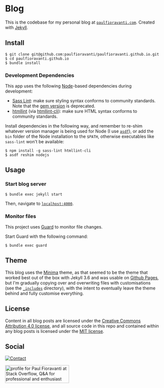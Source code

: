 # Blog

This is the codebase for my personal blog at [`paulfioravanti.com`][blog-url].
Created with [Jekyll][jekyll-url].

## Install

```
$ git clone git@github.com:paulfioravanti/paulfioravanti.github.io.git
$ cd paulfioravanti.github.io
$ bundle install
```

### Development Dependencies

This app uses the following [Node][node]-based dependencies during development:

- [Sass Lint][sass-lint]: make sure styling syntax conforms to
  community standards. Note that the [gem version][scss-lint] is deprecated.
- [htmllint][htmllint] (via [htmllint-cli][htmllint-cli]): make sure HTML
  syntax conforms to community standards.

Install dependencies in the following way, and remember to re-shim whatever
version manager is being used for Node (I use [`asdf`][asdf]), or add the `bin`
folder of the Node installation to the `$PATH`, otherwise executables like
`sass-lint` won't be available:

```
$ npm install -g sass-lint htmllint-cli
$ asdf reshim nodejs
```

## Usage

### Start blog server

```
$ bundle exec jekyll start
```

Then, navigate to [`localhost:4000`][localhost].

### Monitor files

This project uses [Guard][guard] to monitor file changes.
  
Start Guard with the following command:

```
$ bundle exec guard
```

## Theme

This blog uses the [Minima][minima] theme, as that seemed to be the theme that
worked best out of the box with Jekyll 3.6 and was usable on
[Github Pages][github-pages], but I'm gradually copying over and overwriting
files with customisations (see the [`_includes`](_includes) directory), with
the intent to eventually leave the theme behind and fully customise everything.

## License

Content in all blog posts are licensed under the
[Creative Commons Attribution 4.0 license][license-cc], and all
source code in this repo and contained within any blog posts is licensed under
the [MIT license][license-mit].

## Social

[![Contact][twitter-badge]][twitter-url]

<a href="http://stackoverflow.com/users/567863/paul-fioravanti">
  <img src="http://stackoverflow.com/users/flair/567863.png" width="208" height="58" alt="profile for Paul Fioravanti at Stack Overflow, Q&amp;A for professional and enthusiast programmers" title="profile for Paul Fioravanti at Stack Overflow, Q&amp;A for professional and enthusiast programmers">
</a>

[asdf]: https://github.com/asdf-vm/asdf
[blog-url]: https://paulfioravanti.com
[github-pages]: https://pages.github.com/
[guard]: https://github.com/guard/guard
[htmllint]: https://github.com/htmllint/htmllint
[htmllint-cli]: https://github.com/htmllint/htmllint-cli 
[jekyll-url]: https://jekyllrb.com
[license-cc]: LICENSE-CC-BY-4.0.txt
[license-mit]: LICENSE-MIT.txt
[minima]: https://github.com/jekyll/minima
[localhost]: http://localhost:4000/
[node]: https://github.com/nodejs/node
[sass-lint]: https://github.com/sasstools/sass-lint
[scss-lint]: https://github.com/brigade/scss-lint
[twitter-badge]: https://img.shields.io/badge/contact-%40paulfioravanti-blue.svg
[twitter-url]: https://twitter.com/paulfioravanti
